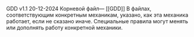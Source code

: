 GDD v1.1 20-12-2024
Корневой файл— [[GDD]]
В файлах, соответствующим конкретным механикам, указано, как эта механика работает, если не сказано иначе. Специальные правила могут менять или дополнять работу конкретной механики.
